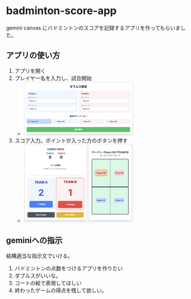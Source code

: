 # badminton-score-app
gemini canvas にバドミントンのスコアを記録するアプリを作ってもらいました。

## アプリの使い方
1. アプリを開く
2. プレイヤー名を入力し、試合開始
    - <img src="images/main-readme/badminton-score-app-doubles-%E8%A8%AD%E5%AE%9A.png" alt="badminton-score-app-doubles-設定" width="300">
3. スコア入力。ポイントが入った方のボタンを押す
    - <img src="images/main-readme/badminton-score-app-doubles-%E3%82%B9%E3%82%B3%E3%82%A2%E8%A8%98%E9%8C%B2.png" alt="badminton-score-app-doubles-スコア記録" width="300">

## geminiへの指示
結構適当な指示文でいける。
1. バドミントンの点数をつけるアプリを作りたい
2. ダブルスがいいな。
3. コートの絵で表現してほしい
4. 終わったゲームの得点を残して欲しい。
